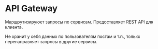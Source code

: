 # API Gateway

Маршрутизируюет запросы по сервисам. Предоставляет REST API для клиента.

Не хранит у себя данных по пользователям постам и т.п., только перенаправляет запросы в другие сервисы.